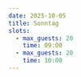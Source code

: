 ```yaml
---
date: 2025-10-05
title: Sonntag
slots:
  - max_guests: 20
    time: 09:00
  - max_guests: 20
    time: 10:00
---
```


